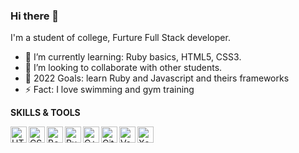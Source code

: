 ### Hi there 👋

I'm a student of college, Furture Full Stack developer.

- 🌱 I’m currently learning: Ruby basics, HTML5, CSS3.
- 👯 I’m looking to collaborate with other students.
- 🥅 2022 Goals: learn Ruby and Javascript and theirs frameworks
- ⚡ Fact: I love swimming and gym training

**SKILLS & TOOLS**

<img align="left" alt="HTML5" width="26px" src="https://upload.wikimedia.org/wikipedia/commons/thumb/0/00/HTML5_logo_black.svg/2048px-HTML5_logo_black.svg.png" />
<img align="left" alt="CSS3" width="26px" src="https://static.cdnlogo.com/logos/c/18/css.svg" />
<img align="left" alt="Bootstrap" width="26px" src="https://brandslogos.com/wp-content/uploads/thumbs/bootstrap-logo-vector.svg" />
<img align="left" alt="Ruby" width="26px" src="https://upload.wikimedia.org/wikipedia/commons/thumb/f/f7/Devicon-ruby-plain.svg/1200px-Devicon-ruby-plain.svg.png" />
<img align="left" alt="C++" width="26px" src="https://user-images.githubusercontent.com/42747200/46140125-da084900-c26d-11e8-8ea7-c45ae6306309.png" />
<img align="left" alt="Git" width="26px" src="https://git-scm.com/images/logos/downloads/Git-Icon-Black.png" />
<img align="left" alt="Vscode" width="26px" src="https://upload.wikimedia.org/wikipedia/commons/thumb/9/9a/Visual_Studio_Code_1.35_icon.svg/1200px-Visual_Studio_Code_1.35_icon.svg.png" />
<img align="left" alt="Xcode" width="26px" src="https://cdn.iconscout.com/icon/free/png-256/xcode-3629168-3030308.png" />

